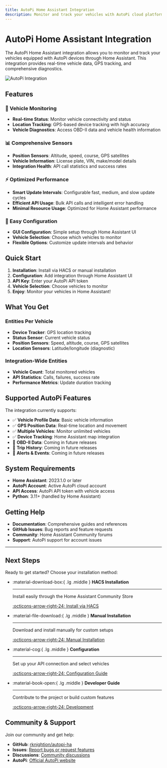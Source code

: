 ```yaml
---
title: AutoPi Home Assistant Integration
description: Monitor and track your vehicles with AutoPi cloud platform integration for Home Assistant
---
```


# AutoPi Home Assistant Integration

The AutoPi Home Assistant integration allows you to monitor and track your vehicles equipped with AutoPi devices through Home Assistant. This integration provides real-time vehicle data, GPS tracking, and comprehensive diagnostics.

![AutoPi Integration](images/autopi-hero.png)

## Features

### 🚗 Vehicle Monitoring
- **Real-time Status**: Monitor vehicle connectivity and status
- **Location Tracking**: GPS-based device tracking with high accuracy
- **Vehicle Diagnostics**: Access OBD-II data and vehicle health information

### 📊 Comprehensive Sensors
- **Position Sensors**: Altitude, speed, course, GPS satellites
- **Vehicle Information**: License plate, VIN, make/model details
- **Integration Health**: API call statistics and success rates

### ⚡ Optimized Performance
- **Smart Update Intervals**: Configurable fast, medium, and slow update cycles
- **Efficient API Usage**: Bulk API calls and intelligent error handling
- **Minimal Resource Usage**: Optimized for Home Assistant performance

### 🔧 Easy Configuration
- **GUI Configuration**: Simple setup through Home Assistant UI
- **Vehicle Selection**: Choose which vehicles to monitor
- **Flexible Options**: Customize update intervals and behavior

## Quick Start

1. **Installation**: Install via HACS or manual installation
2. **Configuration**: Add integration through Home Assistant UI
3. **API Key**: Enter your AutoPi API token
4. **Vehicle Selection**: Choose vehicles to monitor
5. **Enjoy**: Monitor your vehicles in Home Assistant!

## What You Get

### Entities Per Vehicle
- **Device Tracker**: GPS location tracking
- **Status Sensor**: Current vehicle status
- **Position Sensors**: Speed, altitude, course, GPS satellites
- **Location Sensors**: Latitude/longitude (diagnostic)

### Integration-Wide Entities
- **Vehicle Count**: Total monitored vehicles
- **API Statistics**: Calls, failures, success rate
- **Performance Metrics**: Update duration tracking

## Supported AutoPi Features

The integration currently supports:

- ✅ **Vehicle Profile Data**: Basic vehicle information
- ✅ **GPS Position Data**: Real-time location and movement
- ✅ **Multiple Vehicles**: Monitor unlimited vehicles
- ✅ **Device Tracking**: Home Assistant map integration
- 🔄 **OBD-II Data**: Coming in future releases
- 🔄 **Trip History**: Coming in future releases
- 🔄 **Alerts & Events**: Coming in future releases

## System Requirements

- **Home Assistant**: 2023.1.0 or later
- **AutoPi Account**: Active AutoPi cloud account
- **API Access**: AutoPi API token with vehicle access
- **Python**: 3.11+ (handled by Home Assistant)

## Getting Help

- **Documentation**: Comprehensive guides and references
- **GitHub Issues**: Bug reports and feature requests
- **Community**: Home Assistant Community forums
- **Support**: AutoPi support for account issues

---

## Next Steps

Ready to get started? Choose your installation method:

<div class="grid cards" markdown>

-   :material-download-box:{ .lg .middle } **HACS Installation**

    ---

    Install easily through the Home Assistant Community Store

    [:octicons-arrow-right-24: Install via HACS](installation.md#hacs-installation)

-   :material-file-download:{ .lg .middle } **Manual Installation**

    ---

    Download and install manually for custom setups

    [:octicons-arrow-right-24: Manual Installation](installation.md#manual-installation)

-   :material-cog:{ .lg .middle } **Configuration**

    ---

    Set up your API connection and select vehicles

    [:octicons-arrow-right-24: Configuration Guide](configuration.md)

-   :material-book-open:{ .lg .middle } **Developer Guide**

    ---

    Contribute to the project or build custom features

    [:octicons-arrow-right-24: Development](development.md)

</div>

## Community & Support

Join our community and get help:

- **GitHub**: [rknightion/autopi-ha](https://github.com/rknightion/autopi-ha)
- **Issues**: [Report bugs or request features](https://github.com/rknightion/autopi-ha/issues)
- **Discussions**: [Community discussions](https://github.com/rknightion/autopi-ha/discussions)
- **AutoPi**: [Official AutoPi website](https://autopi.io) 